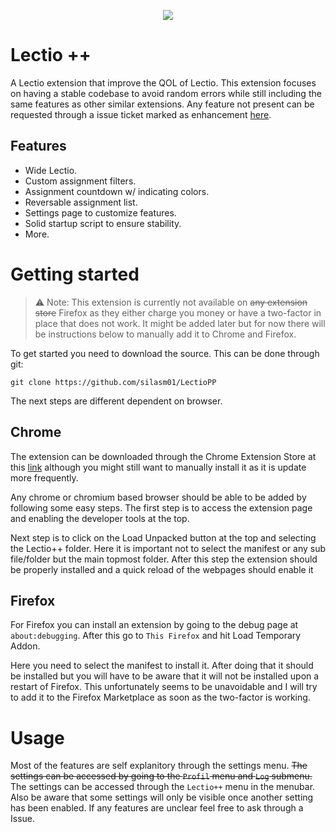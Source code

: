 <p align="center">
    <img src="https://github.com/user-attachments/assets/efac0f50-a466-4474-b58f-70d6bd08a0d4">

# Lectio ++
A Lectio extension that improve the QOL of Lectio. This extension focuses on having a stable codebase to avoid random errors while still including the same features as other similar extensions. Any feature not present can be requested through a issue ticket marked as enhancement [here](https://github.com/silasm01/LectioPP/issues).

## Features
* Wide Lectio.
* Custom assignment filters.
* Assignment countdown w/ indicating colors.
* Reversable assignment list.
* Settings page to customize features.
* Solid startup script to ensure stability.
* More.

# Getting started
> ⚠️ Note: This extension is currently not available on ~~any extension store~~ Firefox as they either charge you money or have a two-factor in place that does not work. It might be added later but for now there will be instructions below to manually add it to Chrome and Firefox.

To get started you need to download the source. This can be done through git:
```
git clone https://github.com/silasm01/LectioPP
```
The next steps are different dependent on browser. 
## Chrome
The extension can be downloaded through the Chrome Extension Store at this [link](https://chromewebstore.google.com/detail/lectio++/ldjoanojmkabkhjkjaakpcgncbhogndp) although you might still want to manually install it as it is update more frequently.

Any chrome or chromium based browser should be able to be added by following some easy steps. 
The first step is to access the extension page and enabling the developer tools at the top. 

Next step is to click on the Load Unpacked button at the top and selecting the Lectio++ folder. Here it is important not to select the manifest or any sub file/folder but the main topmost folder.
After this step the extension should be properly installed and a quick reload of the webpages should enable it

## Firefox
For Firefox you can install an extension by going to the debug page at ```about:debugging```. After this go to ```This Firefox``` and hit Load Temporary Addon.

Here you need to select the manifest to install it. After doing that it should be installed but you will have to be aware that it will not be installed upon a restart of Firefox. This unfortunately seems to be unavoidable and I will try to add it to the Firefox Marketplace as soon as the two-factor is working.

# Usage
Most of the features are self explanitory through the settings menu. ~~The settings can be accessed by going to the ```Profil``` menu and ```Log``` submenu.~~ The settings can be accessed through the ```Lectio++``` menu in the menubar. Also be aware that some settings will only be visible once another setting has been enabled.
If any features are unclear feel free to ask through a Issue.
